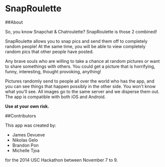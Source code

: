 SnapRoulette
============

##About

So, you know Snapchat & Chatroulette? SnapRoulette is those 2 combined!

SnapRoulette allows you to snap pics and send them off to completely random people! At the same time, you will be able to view completely random pics that other people have posted.

Any brave souls who are willing to take a chance at random pictures or want to share somethings with others.  You could get a picture that is horrifying, funny, interesting, thought provoking, anything!

Pictures randomly send to people all over the world who has the app, and you can see things that happen possibly in the other side.  You won't know what you'll see.  All images go to the same server and we disperse them out.  The app is compatible with both iOS and Android.

**Use at your own risk.**

##Contributors

This app was created by:
- James Devueve
- Nikolas Gelo
- Brandon Pon
- Michelle Tjoa

for the 2014 USC Hackathon between November 7 to 9.
